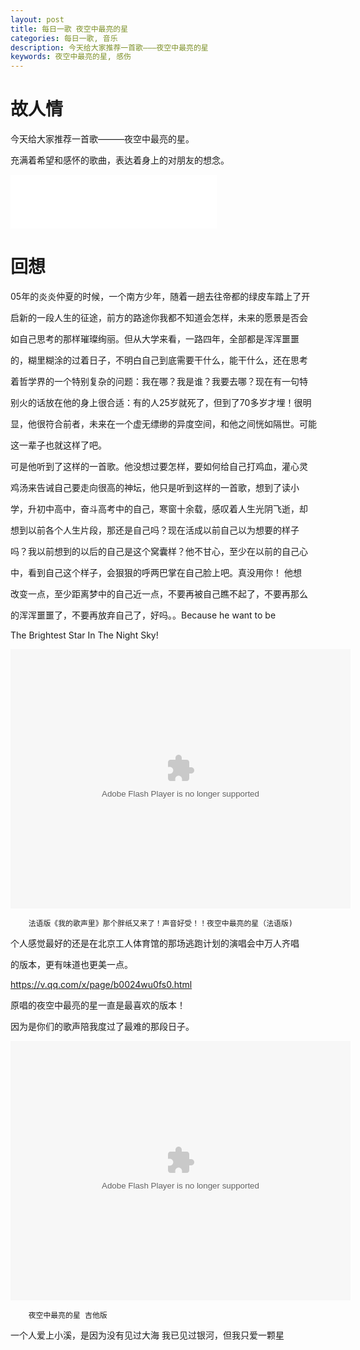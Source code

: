 ```yaml
---
layout: post
title: 每日一歌 夜空中最亮的星
categories: 每日一歌, 音乐
description: 今天给大家推荐一首歌———夜空中最亮的星
keywords: 夜空中最亮的星, 感伤
---
```


# 故人情
今天给大家推荐一首歌———夜空中最亮的星。

充满着希望和感怀的歌曲，表达着身上的对朋友的想念。

<iframe frameborder="no" border="0" marginwidth="0" marginheight="0" width="330" height="86" src="//music.163.com/outchain/player?type=2&id=25706282&auto=1&height=66"></iframe>

# 回想

05年的炎炎仲夏的时候，一个南方少年，随着一趟去往帝都的绿皮车踏上了开

启新的一段人生的征途，前方的路途你我都不知道会怎样，未来的愿景是否会

如自己思考的那样璀璨绚丽。但从大学来看，一路四年，全部都是浑浑噩噩

的，糊里糊涂的过着日子，不明白自己到底需要干什么，能干什么，还在思考

着哲学界的一个特别复杂的问题：我在哪？我是谁？我要去哪？现在有一句特

别火的话放在他的身上很合适：有的人25岁就死了，但到了70多岁才埋！很明

显，他很符合前者，未来在一个虚无缥缈的异度空间，和他之间恍如隔世。可能

这一辈子也就这样了吧。

可是他听到了这样的一首歌。他没想过要怎样，要如何给自己打鸡血，灌心灵

鸡汤来告诫自己要走向很高的神坛，他只是听到这样的一首歌，想到了读小

学，升初中高中，奋斗高考中的自己，寒窗十余载，感叹着人生光阴飞逝，却

想到以前各个人生片段，那还是自己吗？现在活成以前自己以为想要的样子

吗？我以前想到的以后的自己是这个窝囊样？他不甘心，至少在以前的自己心

中，看到自己这个样子，会狠狠的呼两巴掌在自己脸上吧。真没用你！ 他想

改变一点，至少距离梦中的自己近一点，不要再被自己瞧不起了，不要再那么

的浑浑噩噩了，不要再放弃自己了，好吗。。Because he want to be 

The Brightest Star In The Night Sky!



<embed height="415" width="544" quality="high" allowfullscreen="true" type="application/x-shockwave-flash" src="//static.hdslb.com/miniloader.swf" flashvars="aid=1257310&page=1" pluginspage="//www.adobe.com/shockwave/download/download.cgi?P1_Prod_Version=ShockwaveFlash">

		法语版《我的歌声里》那个胖纸又来了！声音好受！！夜空中最亮的星（法语版)
        
        
 个人感觉最好的还是在北京工人体育馆的那场逃跑计划的演唱会中万人齐唱
 
 的版本，更有味道也更美一点。
 
 <https://v.qq.com/x/page/b0024wu0fs0.html>
 
 原唱的夜空中最亮的星一直是最喜欢的版本！
 
 因为是你们的歌声陪我度过了最难的那段日子。
 
 <embed height="415" width="544" quality="high" allowfullscreen="true" type="application/x-shockwave-flash" src="//static.hdslb.com/miniloader.swf" flashvars="aid=1960664&page=1" pluginspage="//www.adobe.com/shockwave/download/download.cgi?P1_Prod_Version=ShockwaveFlash">

		夜空中最亮的星 吉他版

        
        
	
	
一个人爱上小溪，是因为没有见过大海   我已见过银河，但我只爱一颗星
